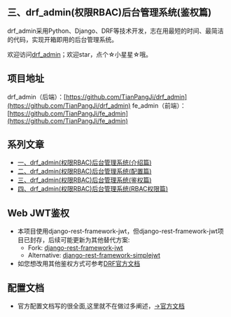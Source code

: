 ## 三、drf_admin(权限RBAC)后台管理系统(鉴权篇) 
drf_admin采用Python、Django、DRF等技术开发，志在用最短的时间、最简洁的代码，实现开箱即用的后台管理系统。

欢迎访问[drf_admin](https://github.com/TianPangJi/drf_admin)；欢迎star，点个☆小星星☆哦。

## 项目地址
drf_admin（后端）：[https://github.com/TianPangJi/drf_admin](https://github.com/TianPangJi/drf_admin)
fe_admin（前端）：[https://github.com/TianPangJi/fe_admin](https://github.com/TianPangJi/fe_admin)

## 系列文章
* [一、drf_admin(权限RBAC)后台管理系统(介绍篇)](https://blog.csdn.net/Mr_w_ang/article/details/111303774)
* [二、drf_admin(权限RBAC)后台管理系统(配置篇)](https://blog.csdn.net/Mr_w_ang/article/details/113483668)
* [三、drf_admin(权限RBAC)后台管理系统(鉴权篇)](https://blog.csdn.net/Mr_w_ang/article/details/113484448)
* [四、drf_admin(权限RBAC)后台管理系统(RBAC权限篇)](https://blog.csdn.net/Mr_w_ang/article/details/114898401)

## Web JWT鉴权
* 本项目使用django-rest-framework-jwt，但django-rest-framework-jwt项目已封存，后续可能更新为其他替代方案:
    * Fork: [django-rest-framework-jwt](https://github.com/Styria-Digital/django-rest-framework-jwt)
    * Alternative: [django-rest-framework-simplejwt](https://github.com/davesque/django-rest-framework-simplejwt)
* 如您想改用其他鉴权方式可参考[DRF官方文档](https://www.django-rest-framework.org/api-guide/authentication/#authentication)

## 配置文档
* 官方配置文档写的很全面,这里就不在做过多阐述，[→官方文档](https://jpadilla.github.io/django-rest-framework-jwt/)